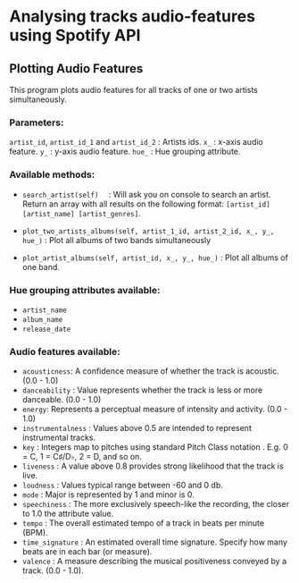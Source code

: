 # Analysing tracks audio-features using Spotify API
## Plotting Audio Features

This program plots audio features for all tracks of one or two artists simultaneously.

### Parameters:
```artist_id```, ```artist_id_1``` and ```artist_id_2``` : Artists ids.
```x_``` : x-axis audio feature.
```y_``` : y-axis audio feature.
```hue_``` : Hue grouping attribute.
### Available methods:

- ```search_artist(self)  ``` : Will ask you on console to search an artist. Return an array with all results on the following format:  ```[artist_id] [artist_name] [artist_genres]```.

- ```plot_two_artists_albums(self, artist_1_id, artist_2_id, x_, y_, hue_)``` : Plot all albums of two bands simultaneously

- ```plot_artist_albums(self, artist_id, x_, y_, hue_)``` : Plot all albums of one band.

### Hue grouping attributes available:
- ```artist_name```
- ```album_name```
- ```release_date```

### Audio features available:
- ```acousticness```: A confidence measure of whether the track is acoustic. (0.0 - 1.0)
- ```danceability``` : Value represents whether the track is less or more danceable. (0.0 - 1.0)
- ```energy```: Represents a perceptual measure of intensity and activity. (0.0 - 1.0)
- ```instrumentalness``` : Values above 0.5 are intended to represent instrumental tracks.
- ```key``` : Integers map to pitches using standard Pitch Class notation . E.g. 0 = C, 1 = C♯/D♭, 2 = D, and so on.
- ```liveness``` : A value above 0.8 provides strong likelihood that the track is live.
- ```loudness``` : Values typical range between -60 and 0 db.
- ```mode``` : Major is represented by 1 and minor is 0.
- ```speechiness``` : The more exclusively speech-like the recording, the closer to 1.0 the attribute value.
- ```tempo``` : The overall estimated tempo of a track in beats per minute (BPM).
- ```time_signature``` : An estimated overall time signature. Specify how many beats are in each bar (or measure).
- ```valence``` : A measure describing the musical positiveness conveyed by a track. (0.0 - 1.0).
